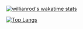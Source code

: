 [![willianrod's wakatime stats](https://github-readme-stats.vercel.app/api/wakatime?username=bjc1102&layout=compact)](https://github.com/anuraghazra/github-readme-stats)

[![Top Langs](https://github-readme-stats.vercel.app/api/top-langs/?username=bjc1102&layout=compact)](https://github.com/anuraghazra/github-readme-stats)
